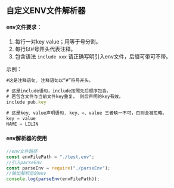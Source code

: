 ## 自定义ENV文件解析器

#### env文件要求：
1. 每行一对key value；用等于号分割。   
2. 每行以#号开头代表注释。   
3. 包含语法 ```include xxx``` 请正确写明引入env文件，后缀可带可不带。   

示例：

```js
#这是注释语句, 注释语句以“#”符号开头。   

# 这是include语句，include按照先后顺序包含。
# 若包含文件与当前文件key重复， 则后声明的key有效。
include pub.key

# 这是key、value声明语句, key、=、value 三者缺一不可，否则会被忽略。   
key = value
NAME = LILIN
```

#### env解析器的使用
```js
//env文件路径
const envFilePath = "./test.env";
//引入parseEnv
const parseEnv = require("./parseEnv");
//输出解析后的env
console.log(parseEnv(envFilePath));
```
